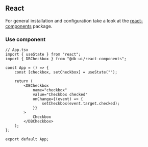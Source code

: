 <!--
SPDX-FileCopyrightText: 2025 DB Systel GmbH

SPDX-License-Identifier: Apache-2.0
-->

## React

For general installation and configuration take a look at the [react-components](https://www.npmjs.com/package/@db-ui/react-components) package.

### Use component

```tsx App.tsx
// App.tsx
import { useState } from "react";
import { DBCheckbox } from "@db-ui/react-components";

const App = () => {
	const [checkbox, setCheckbox] = useState("");

	return (
		<DBCheckbox
			name="checkbox"
			value="Checkbox checked"
			onChange={(event) => {
				setCheckbox(event.target.checked);
			}}
		>
			Checkbox
		</DBCheckbox>
	);
};

export default App;
```
